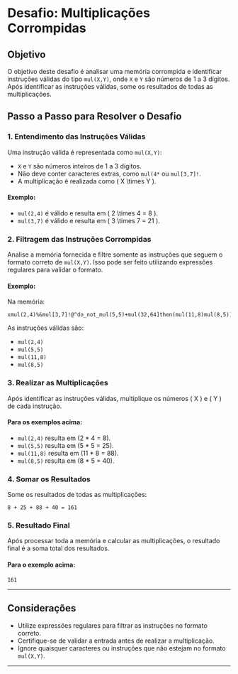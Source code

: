 # Desafio: Multiplicações Corrompidas

## Objetivo
O objetivo deste desafio é analisar uma memória corrompida e identificar instruções válidas do tipo `mul(X,Y)`, onde `X` e `Y` são números de 1 a 3 dígitos. Após identificar as instruções válidas, some os resultados de todas as multiplicações.

## Passo a Passo para Resolver o Desafio

### 1. **Entendimento das Instruções Válidas**
Uma instrução válida é representada como `mul(X,Y)`:
- `X` e `Y` são números inteiros de 1 a 3 dígitos.
- Não deve conter caracteres extras, como `mul(4*` ou `mul[3,7]!`.
- A multiplicação é realizada como \( X \times Y \).

#### Exemplo:
- `mul(2,4)` é válido e resulta em \( 2 \times 4 = 8 \).
- `mul(3,7)` é válido e resulta em \( 3 \times 7 = 21 \).

### 2. **Filtragem das Instruções Corrompidas**
Analise a memória fornecida e filtre somente as instruções que seguem o formato correto de `mul(X,Y)`. Isso pode ser feito utilizando expressões regulares para validar o formato.

#### Exemplo:
Na memória:
```
xmul(2,4)%&mul[3,7]!@^do_not_mul(5,5)+mul(32,64]then(mul(11,8)mul(8,5))
```
As instruções válidas são:
- `mul(2,4)`
- `mul(5,5)`
- `mul(11,8)`
- `mul(8,5)`

### 3. **Realizar as Multiplicações**
Após identificar as instruções válidas, multiplique os números \( X \) e \( Y \) de cada instrução.

#### Para os exemplos acima:
- `mul(2,4)` resulta em (2 * 4 = 8).
- `mul(5,5)` resulta em (5 * 5 = 25).
- `mul(11,8)` resulta em (11 * 8 = 88).
- `mul(8,5)` resulta em (8 * 5 = 40).

### 4. **Somar os Resultados**
Some os resultados de todas as multiplicações:
```
8 + 25 + 88 + 40 = 161
```

### 5. **Resultado Final**
Após processar toda a memória e calcular as multiplicações, o resultado final é a soma total dos resultados.

#### Para o exemplo acima:
```
161
```

---

## Considerações
- Utilize expressões regulares para filtrar as instruções no formato correto.
- Certifique-se de validar a entrada antes de realizar a multiplicação.
- Ignore quaisquer caracteres ou instruções que não estejam no formato `mul(X,Y)`.

---